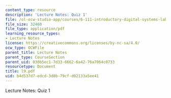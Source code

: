 ```yaml
---
content_type: resource
description: 'Lecture Notes: Quiz 1'
file: /ol-ocw-studio-app/courses/6-111-introductory-digital-systems-laboratory-fall-2002/b4d537d7edcd3d0b79cfd02133a5ee41_l9.pdf
file_size: 32460
file_type: application/pdf
learning_resource_types:
- Lecture Notes
license: https://creativecommons.org/licenses/by-nc-sa/4.0/
ocw_type: OCWFile
parent_title: Lecture Notes
parent_type: CourseSection
parent_uid: 030b5ec1-7d33-6662-6a42-76a7064c0733
resourcetype: Document
title: l9.pdf
uid: b4d537d7-edcd-3d0b-79cf-d02133a5ee41
---
```

Lecture Notes: Quiz 1